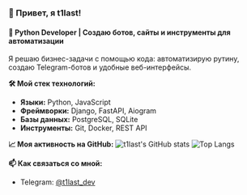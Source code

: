 ### 👋 Привет, я t1last!
#### 🚀 Python Developer | Создаю ботов, сайты и инструменты для автоматизации

Я решаю бизнес-задачи с помощью кода: автоматизирую рутину, создаю Telegram-ботов и удобные веб-интерфейсы.

**🛠 Мой стек технологий:**
*   **Языки:** Python, JavaScript
*   **Фреймворки:** Django, FastAPI, Aiogram
*   **Базы данных:** PostgreSQL, SQLite
*   **Инструменты:** Git, Docker, REST API

**📈 Моя активность на GitHub:**
![t1last's GitHub stats](https://github-readme-stats.vercel.app/api?username=t1last&show_icons=true&theme=radical)
![Top Langs](https://github-readme-stats.vercel.app/api/top-langs/?username=t1last&layout=compact&theme=radical)

**📫 Как связаться со мной:**
*   Telegram: [@t1last_dev](https://t.me/t1last_dev)
